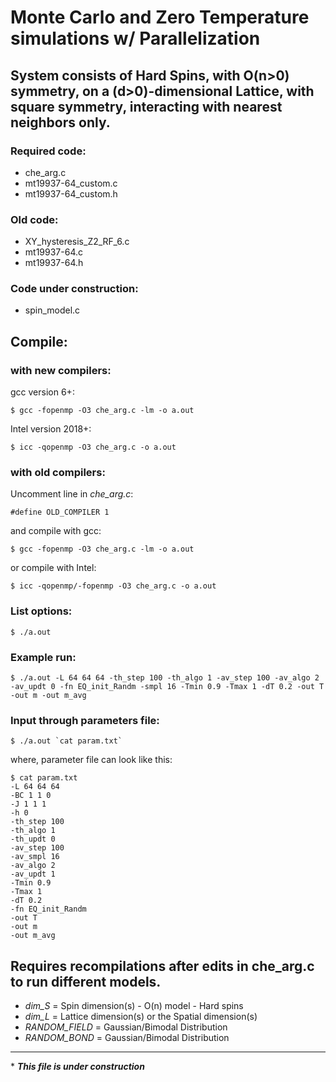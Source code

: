 # Monte Carlo and Zero Temperature simulations w/ Parallelization

## System consists of Hard Spins, with O(n>0) symmetry, on a (d>0)-dimensional Lattice, with square symmetry, interacting with nearest neighbors only.

### Required code:
* che_arg.c
* mt19937-64_custom.c
* mt19937-64_custom.h

### Old code:
* XY_hysteresis_Z2_RF_6.c
* mt19937-64.c
* mt19937-64.h

### Code under construction:
* spin_model.c

## Compile: 
### with new compilers:
gcc version 6+:
```
$ gcc -fopenmp -O3 che_arg.c -lm -o a.out
```
Intel version 2018+: 
```
$ icc -qopenmp -O3 che_arg.c -o a.out
```
### with old compilers:
Uncomment line in *che_arg.c*:
```
#define OLD_COMPILER 1 
```
and compile with gcc:
```
$ gcc -fopenmp -O3 che_arg.c -lm -o a.out
```
or compile with Intel: 
```
$ icc -qopenmp/-fopenmp -O3 che_arg.c -o a.out
```


### List options: 
```
$ ./a.out
```

### Example run:
```
$ ./a.out -L 64 64 64 -th_step 100 -th_algo 1 -av_step 100 -av_algo 2 -av_updt 0 -fn EQ_init_Randm -smpl 16 -Tmin 0.9 -Tmax 1 -dT 0.2 -out T -out m -out m_avg 
```

### Input through parameters file:
```
$ ./a.out `cat param.txt`
```

where, parameter file can look like this:
```
$ cat param.txt
-L 64 64 64 
-BC 1 1 0
-J 1 1 1 
-h 0
-th_step 100 
-th_algo 1 
-th_updt 0 
-av_step 100 
-av_smpl 16 
-av_algo 2 
-av_updt 1 
-Tmin 0.9 
-Tmax 1 
-dT 0.2
-fn EQ_init_Randm 
-out T
-out m
-out m_avg

```

## Requires recompilations after edits in **che_arg.c** to run different models.
* *dim_S* = Spin dimension(s) - O(n) model - Hard spins
* *dim_L* = Lattice dimension(s) or the Spatial dimension(s)
* *RANDOM_FIELD* = Gaussian/Bimodal Distribution
* *RANDOM_BOND* = Gaussian/Bimodal Distribution


---
\* ***This file is under construction***
